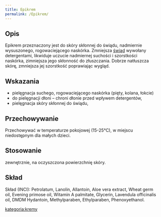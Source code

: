 ```yaml
---
title: Epikrem
permalink: /Epikrem/
---
```


Opis
----

Epikrem przeznaczony jest do skóry skłonnej do świądu, nadmiernie wysuszonego, rogowaciejącego naskórka. Zmniejsza [świąd](/atopedia/świąd "wikilink") wywołany detergentami, likwiduje uczucie nadmiernej suchości i szorstkości naskórka, zimniejsza jego skłonność do złuszczania. Dobrze natłuszcza skórę, zmniejsza jej szorstkość poprawiając wygląd.

Wskazania
---------

-   pielęgnacja suchego, rogowaciejącego naskórka (pięty, kolana, łokcie)
-   do pielęgnacji dłoni – chroni dłonie przed wpływem detergentów,
-   pielęgnacja skóry skłonnej do świądu,

Przechowywanie
--------------

Przechowywać w temperaturze pokojowej (15-25°C), w miejscu niedostępnym dla małych dzieci.

Stosowanie
----------

zewnętrznie, na oczyszczona powierzchnię skóry.

Skład
-----

Skład (INCI): Petrolatum, Lanolin, Allantoin, Aloe vera extract, Wheat germ oil, Evening primose oil, Witamin A palmitate, Glycerin, Lavendula officinalis oil, DMDM Hydantoin, Methylparaben, Ethylparaben, Phenoxyethanol.

[kategoria:kremy](/atopedia/kategoria:kremy "wikilink")